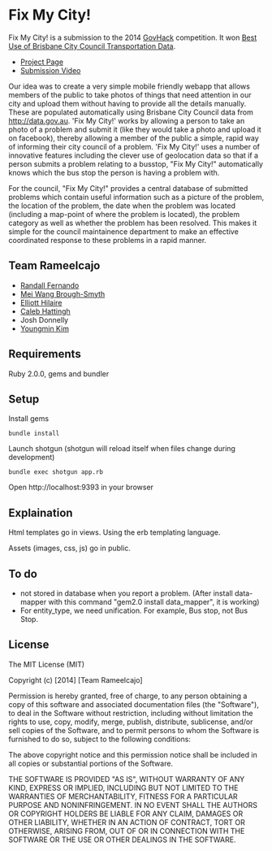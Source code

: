 # Fix My City!

Fix My City! is a submission to the 2014 [GovHack](http://www.govhack.org/) competition. It won [Best Use of Brisbane City Council
Transportation Data](http://www.govhack.org/2014-winners/). 

* [Project Page](http://hackerspace.govhack.org/content/fixmycity)
* [Submission Video](http://youtu.be/zpNnu8wChVg)


Our idea was to create a very simple mobile friendly webapp that allows members of the public to take photos of things that need attention in our city and upload them without having to provide all the details manually. These are populated automatically using Brisbane City Council data from http://data.gov.au.
'Fix My City!' works by allowing a person to take an photo of a problem and submit it (like they would take a photo and upload it on facebook), thereby allowing a member of the public a simple, rapid way of informing their city council of a problem.
'Fix My City!' uses a number of innovative features including the clever use of geolocation data so that if a person submits a problem relating to a busstop, "Fix My City!" automatically knows which the bus stop the person is having a problem with.
 
For the council, "Fix My City!" provides a central database of submitted problems which contain useful information such as a picture of the problem, the location of the problem, the date when the problem was located (including a map-point of where the problem is located), the problem category as well as whether the problem has been resolved.
This makes it simple for the council maintainence department to make an effective coordinated response to these problems in a rapid manner.


## Team Rameelcajo

* [Randall Fernando](https://github.com/rfern)
* [Mei Wang Brough-Smyth](https://github.com/melatonind)
* [Elliott Hilaire](https://github.com/elliotthilaire)
* [Caleb Hattingh](https://github.com/cjrh)
* Josh Donnelly
* [Youngmin Kim](https://github.com/ymkim92)

## Requirements

Ruby 2.0.0, gems and bundler

## Setup 

Install gems
    
    bundle install

Launch shotgun (shotgun will reload itself when files change during development)

    bundle exec shotgun app.rb

Open http://localhost:9393 in your browser

## Explaination

Html templates go in views. Using the erb templating language.

Assets (images, css, js) go in public.


## To do

* not stored in database when you report a problem. (After install data-mapper with this command "gem2.0 install data_mapper", it is working)
* For entity_type, we need unification. For example, Bus stop, not Bus Stop.



## License

The MIT License (MIT)

Copyright (c) [2014] [Team Rameelcajo]

Permission is hereby granted, free of charge, to any person obtaining a copy
of this software and associated documentation files (the "Software"), to deal
in the Software without restriction, including without limitation the rights
to use, copy, modify, merge, publish, distribute, sublicense, and/or sell
copies of the Software, and to permit persons to whom the Software is
furnished to do so, subject to the following conditions:

The above copyright notice and this permission notice shall be included in all
copies or substantial portions of the Software.

THE SOFTWARE IS PROVIDED "AS IS", WITHOUT WARRANTY OF ANY KIND, EXPRESS OR
IMPLIED, INCLUDING BUT NOT LIMITED TO THE WARRANTIES OF MERCHANTABILITY,
FITNESS FOR A PARTICULAR PURPOSE AND NONINFRINGEMENT. IN NO EVENT SHALL THE
AUTHORS OR COPYRIGHT HOLDERS BE LIABLE FOR ANY CLAIM, DAMAGES OR OTHER
LIABILITY, WHETHER IN AN ACTION OF CONTRACT, TORT OR OTHERWISE, ARISING FROM,
OUT OF OR IN CONNECTION WITH THE SOFTWARE OR THE USE OR OTHER DEALINGS IN THE
SOFTWARE.
